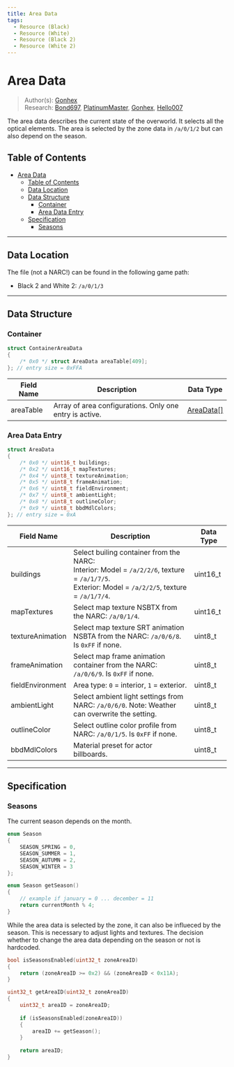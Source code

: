 ```yaml
---
title: Area Data
tags:
  - Resource (Black)
  - Resource (White)
  - Resource (Black 2)
  - Resource (White 2)
---
```


# Area Data
> Author(s): [Gonhex](https://github.com/Gonhex) <br />
> Research: [Bond697](https://github.com/Bond697), [PlatinumMaster](https://github.com/PlatinumMaster), [Gonhex](https://github.com/Gonhex), [Hello007](https://github.com/HelloOO7)

The area data describes the current state of the overworld. It selects all the optical elements. The area is selected by the zone data in `/a/0/1/2` but can also depend on the season.

## Table of Contents
- [Area Data](#area-data)
  - [Table of Contents](#table-of-contents)
  - [Data Location](#data-location)
  - [Data Structure](#data-structure)
    - [Container](#container)
    - [Area Data Entry](#area-data-entry)
  - [Specification](#specification)
    - [Seasons](#seasons)
---

## Data Location
The file (not a NARC!) can be found in the following game path:
* Black 2 and White 2: `/a/0/1/3`
--- 

## Data Structure

### Container
```c
struct ContainerAreaData
{
    /* 0x0 */ struct AreaData areaTable[409];
}; // entry size = 0xFFA
```
| Field Name    | Description                                                                                           | Data Type |
|---------------|-------------------------------------------------------------------------------------------------------|-----------|
| areaTable     | Array of area configurations. Only one entry is active.                                               | [AreaData[]](#area-data-entry) |

### Area Data Entry
```c
struct AreaData
{
    /* 0x0 */ uint16_t buildings;
    /* 0x2 */ uint16_t mapTextures;
    /* 0x4 */ uint8_t textureAnimation;
    /* 0x5 */ uint8_t frameAnimation;
    /* 0x6 */ uint8_t fieldEnvironment;
    /* 0x7 */ uint8_t ambientLight;
    /* 0x8 */ uint8_t outlineColor;
    /* 0x9 */ uint8_t bbdMdlColors;
}; // entry size = 0xA
```
| Field Name         | Description                                                                                           | Data Type |
|--------------------|-------------------------------------------------------------------------------------------------------|-----------|
| buildings          | Select builing container from the NARC:<br />Interior: Model = `/a/2/2/6`, texture = `/a/1/7/5`.<br />Exterior: Model = `/a/2/2/5`, texture = `/a/1/7/4`. | uint16_t |
| mapTextures        | Select map texture NSBTX from the NARC: `/a/0/1/4`.                                                    | uint16_t  |
| textureAnimation   | Select map texture SRT animation NSBTA from the NARC: `/a/0/6/8`. Is `0xFF` if none.                   | uint8_t   |
| frameAnimation     | Select map frame animation container from the NARC: `/a/0/6/9`. Is `0xFF` if none.                     | uint8_t   |
| fieldEnvironment   | Area type: `0` = interior, `1` = exterior.                                                            | uint8_t   |
| ambientLight       | Select ambient light settings from NARC: `/a/0/6/0`. Note: Weather can overwrite the setting.          | uint8_t   |
| outlineColor       | Select outline color profile from NARC: `/a/0/1/5`. Is `0xFF` if none.                                 | uint8_t   |
| bbdMdlColors       | Material preset for actor billboards.                                                                 | uint8_t   |

---
## Specification

### Seasons
The current season depends on the month.
```c
enum Season
{
    SEASON_SPRING = 0,
    SEASON_SUMMER = 1,
    SEASON_AUTUMN = 2,
    SEASON_WINTER = 3
};

enum Season getSeason()
{
    // example if january = 0 ... december = 11
    return currentMonth % 4;
}
```
While the area data is selected by the zone, it can also be influeced by the season. This is necessary to adjust lights and textures. The decision whether to change the area data depending on the season or not is hardcoded.
```c
bool isSeasonsEnabled(uint32_t zoneAreaID)
{
    return (zoneAreaID >= 0x2) && (zoneAreaID < 0x11A);
}

uint32_t getAreaID(uint32_t zoneAreaID)
{
    uint32_t areaID = zoneAreaID;
    
    if (isSeasonsEnabled(zoneAreaID))
    {
        areaID += getSeason();
    }
    
    return areaID;
}
```
